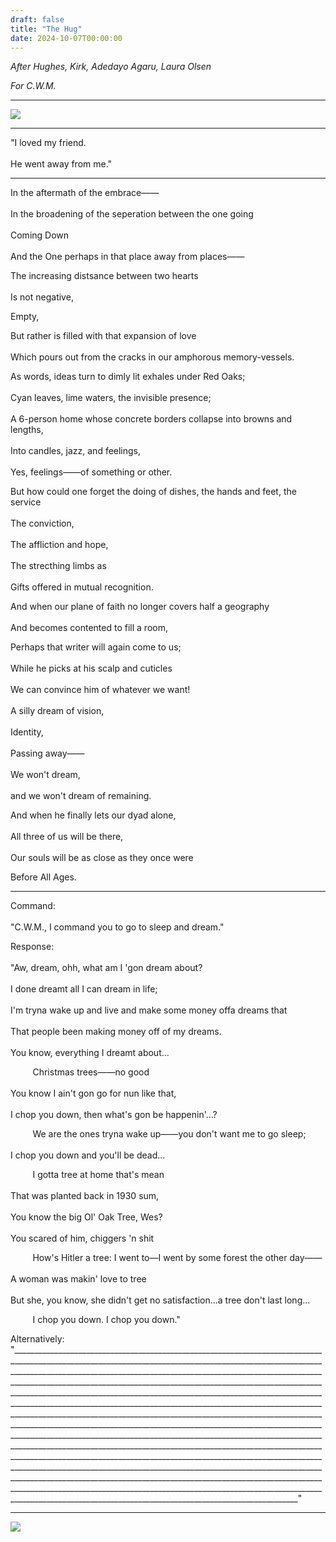 ```yaml
---
draft: false
title: "The Hug"
date: 2024-10-07T00:00:00
---
```


_After Hughes, Kirk, Adedayo Agaru, Laura Olsen_

_For C.W.M._

---

![](/poems/posts/thehugpost/mary.jpg) 

---

"I loved my friend. <br>  
He went away from me."

---

In the aftermath of the embrace—— <br>  
In the broadening of the seperation between the one going <br>  
Coming Down <br>  
And the One perhaps in that place away from places—— <br>  

The increasing distsance between two hearts <br>  
Is not negative, <br>  

Empty, 

But rather is filled with that expansion of love <br>  
Which pours out from the cracks in our amphorous memory-vessels. 

As words, ideas turn to dimly lit exhales under Red Oaks; <br>  
Cyan leaves, lime waters, the invisible presence; <br>  
A 6-person home whose concrete borders collapse into browns and lengths, <br>  
Into candles, jazz, and feelings, <br>  
Yes, feelings——of something or other. 

But how could one forget the doing of dishes, the hands and feet, the service <br>  
The conviction, <br>  
The affliction and hope, <br>  
The strecthing limbs as <br>  
Gifts offered in mutual recognition. 

And when our plane of faith no longer covers half a geography <br>  
And becomes contented to fill a room, <br>  

Perhaps that writer will again come to us; <br>  
While he picks at his scalp and cuticles <br>  
We can convince him of whatever we want! <br>  
A silly dream of vision, <br>  
Identity, <br>  
Passing away—— <br>  
We won't dream, <br>  
and we won't dream of remaining. 

And when he finally lets our dyad alone, <br>  
All three of us will be there, <br>  
Our souls will be as close as they once were 

Before All Ages. 

---

Command:  <br>  
"C.W.M., I command you to go to sleep and dream."

Response:  <br>  
"Aw, dream, ohh, what am I 'gon dream about? <br>  
I done dreamt all I can dream in life; <br>  
I'm tryna wake up and live and make some money offa dreams that <br>  
That people been making money off of my dreams. <br>  
You know, everything I dreamt about...

&nbsp;&nbsp;&nbsp;&nbsp;&nbsp;&nbsp;&nbsp;&nbsp; Christmas trees——no good <br>  
You know I ain't gon go for nun like that, <br>  
I chop you down, then what's gon be happenin'...?

&nbsp;&nbsp;&nbsp;&nbsp;&nbsp;&nbsp;&nbsp;&nbsp; We are the ones tryna wake up——you don't want me to go sleep; <br>  
I chop you down and you'll be dead... <br>  

&nbsp;&nbsp;&nbsp;&nbsp;&nbsp;&nbsp;&nbsp;&nbsp; I gotta tree at home that's mean <br>  
That was planted back in 1930 sum, <br>  
You know the big Ol' Oak Tree, Wes? <br>  
You scared of him, chiggers 'n shit 

&nbsp;&nbsp;&nbsp;&nbsp;&nbsp;&nbsp;&nbsp;&nbsp; How's Hitler a tree: 
I went to—I went by some forest the other day—— <br>  
A woman was makin' love to tree <br>  
But she, you know, she didn't get no satisfaction...a tree don't last long...

&nbsp;&nbsp;&nbsp;&nbsp;&nbsp;&nbsp;&nbsp;&nbsp; I chop you down. I chop you down."

Alternatively: "___________________________________________________________________________________________________________________________________________________________________________________________________________________________________________________________________________________________________________________________________________________________________________________________________________________________________________________________________________________________________________________________________________________________________________________________________________________________________________________________________________________________________________________________________________________________________________________________________________________________________________________________________________________________________________________________________________________________________________________________________________________________________________________________________________________________________________________________________________________________________________________________________________"

--- 

![](/poems/posts/thehugpost/img_7918.jpg) 
